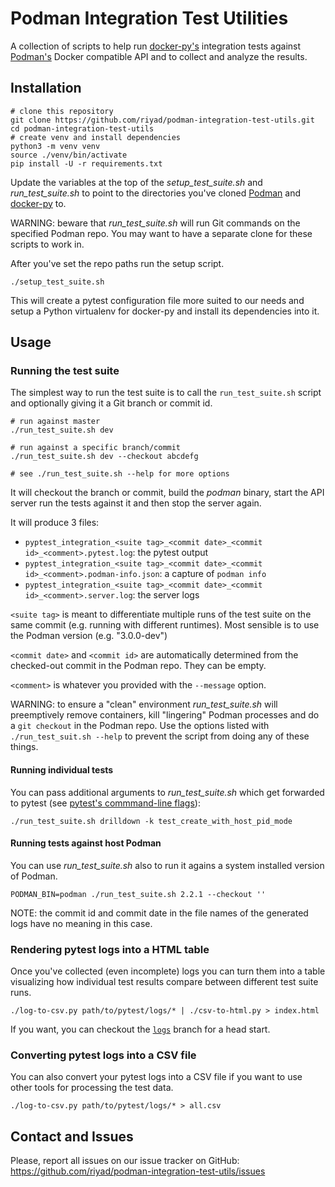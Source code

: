 Podman Integration Test Utilities
=================================

A collection of scripts to help run [docker-py's](https://github.com/docker/docker-py)
integration tests against [Podman's](https://github.com/containers/podman) Docker
compatible API and to collect and analyze the results.


## Installation

```shell
# clone this repository
git clone https://github.com/riyad/podman-integration-test-utils.git
cd podman-integration-test-utils
# create venv and install dependencies
python3 -m venv venv
source ./venv/bin/activate
pip install -U -r requirements.txt
```

Update the variables at the top of the _setup_test_suite.sh_ and
_run_test_suite.sh_ to point to the directories you've cloned
[Podman](https://github.com/containers/podman) and
[docker-py](https://github.com/docker/docker-py) to.

WARNING: beware that _run_test_suite.sh_ will run Git commands on the specified
Podman repo. You may want to have a separate clone for these scripts to work in.

After you've set the repo paths run the setup script.

```shell
./setup_test_suite.sh
```

This will create a pytest configuration file more suited to our needs and setup
a Python virtualenv for docker-py and install its dependencies into it.


## Usage

### Running the test suite

The simplest way to run the test suite is to call the `run_test_suite.sh` script
and optionally giving it a Git branch or commit id.

```shell
# run against master
./run_test_suite.sh dev

# run against a specific branch/commit
./run_test_suite.sh dev --checkout abcdefg

# see ./run_test_suite.sh --help for more options
```

It will checkout the branch or commit, build the _podman_ binary,
start the API server run the tests against it and then stop the server again.

It will produce 3 files:
- `pyptest_integration_<suite tag>_<commit date>_<commit id>_<comment>.pytest.log`: the pytest output
- `pyptest_integration_<suite tag>_<commit date>_<commit id>_<comment>.podman-info.json`: a
    capture of `podman info`
- `pyptest_integration_<suite tag>_<commit date>_<commit id>_<comment>.server.log`: the server logs

`<suite tag>` is meant to differentiate multiple runs of the test suite on the
same commit (e.g. running with different runtimes). Most sensible is to use the
Podman version (e.g. "3.0.0-dev")

`<commit date>` and `<commit id>` are automatically determined from the checked-out
commit in the Podman repo. They can be empty.

`<comment>` is whatever you provided with the `--message` option.

WARNING: to ensure a "clean" environment _run_test_suite.sh_ will preemptively
remove containers, kill "lingering" Podman processes and do a `git checkout` in
the Podman repo. Use the options listed with `./run_test_suit.sh --help` to prevent
the script from doing any of these things.

#### Running individual tests

You can pass additional arguments to _run_test_suite.sh_ which get forwarded to
pytest (see [pytest's commmand-line flags](https://docs.pytest.org/en/stable/reference.html#command-line-flags)):

```shell
./run_test_suite.sh drilldown -k test_create_with_host_pid_mode
```

#### Running tests against host Podman

You can use _run_test_suite.sh_ also to run it agains a system installed version
of Podman.

```shell
PODMAN_BIN=podman ./run_test_suite.sh 2.2.1 --checkout ''
```

NOTE: the commit id and commit date in the file names of the generated logs have
no meaning in this case.

### Rendering pytest logs into a HTML table

Once you've collected (even incomplete) logs you can turn them into a table
visualizing how individual test results compare between different test suite runs.

```shell
./log-to-csv.py path/to/pytest/logs/* | ./csv-to-html.py > index.html

```

If you want, you can checkout the [`logs`](https://github.com/riyad/podman-integration-test-utils/tree/logs)
branch for a head start.

### Converting pytest logs into a CSV file

You can also convert your pytest logs into a CSV file if you want to use other
tools for processing the test data.

```shell
./log-to-csv.py path/to/pytest/logs/* > all.csv

```


## Contact and Issues

Please, report all issues on our issue tracker on GitHub: https://github.com/riyad/podman-integration-test-utils/issues

